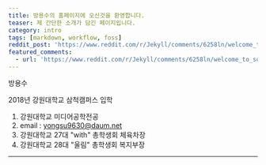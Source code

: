```yaml
---
title: 방용수의 홈페이지에 오신것을 환영합니다.
teaser: 제 간단한 소개가 담긴 페이지입니다.
category: intro
tags: [markdown, workflow, foss]
reddit_post: 'https://www.reddit.com/r/Jekyll/comments/6258ln/welcome_to_solana/'
featured_comments:
  - url: 'https://www.reddit.com/r/Jekyll/comments/6258ln/welcome_to_solana/dfkw5k2/'
---
```


방용수

2018년 강원대학교 삼척캠퍼스 입학

1. 강원대학교 미디어공학전공
2. email : yongsu9630@daum.net
3. 강원대학교 27대 "with" 총학생회 체육차장
4. 강원대학교 28대 "울림" 총학생회 복지부장


---



[kd]: http://kramdown.gettalong.org/
[rd]: https://github.com/davidfstr/rdiscount
[rc]: https://github.com/vmg/redcarpet
[kds]: https://kramdown.gettalong.org/syntax.html

